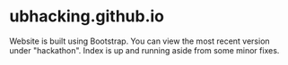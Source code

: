 # ubhacking.github.io

Website is built using Bootstrap. You can view the most recent version under "hackathon". Index is up and running aside from some minor fixes. 
